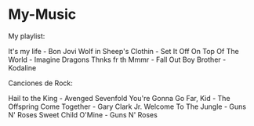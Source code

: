 # My-Music

My playlist:

It's my life - Bon Jovi
Wolf in Sheep's Clothin - Set It Off
On Top Of The World - Imagine Dragons
Thnks fr th Mmmr - Fall Out Boy
Brother - Kodaline

Canciones de  Rock:

Hail to the King - Avenged Sevenfold
You're Gonna Go Far, Kid - The Offspring
Come Together - Gary Clark Jr.
Welcome To The Jungle - Guns N' Roses
Sweet Child O'Mine - Guns N' Roses

